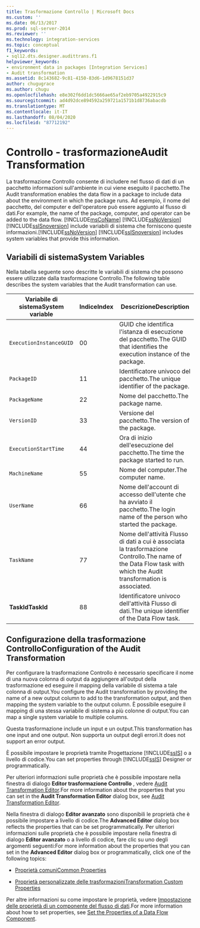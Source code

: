 ```yaml
---
title: Trasformazione Controllo | Microsoft Docs
ms.custom: ''
ms.date: 06/13/2017
ms.prod: sql-server-2014
ms.reviewer: ''
ms.technology: integration-services
ms.topic: conceptual
f1_keywords:
- sql12.dts.designer.audittrans.f1
helpviewer_keywords:
- environment data in packages [Integration Services]
- Audit transformation
ms.assetid: 8c143682-9c81-4150-83d6-1d9678151d37
author: chugugrace
ms.author: chugu
ms.openlocfilehash: e8e302f6dd1dc5666ae65af2eb9705a4922915c9
ms.sourcegitcommit: ad4d92dce894592a259721a1571b1d8736abacdb
ms.translationtype: MT
ms.contentlocale: it-IT
ms.lasthandoff: 08/04/2020
ms.locfileid: "87712192"
---
```

# <a name="audit-transformation"></a><span data-ttu-id="b6b88-102">Controllo - trasformazione</span><span class="sxs-lookup"><span data-stu-id="b6b88-102">Audit Transformation</span></span>
  <span data-ttu-id="b6b88-103">La trasformazione Controllo consente di includere nel flusso di dati di un pacchetto informazioni sull'ambiente in cui viene eseguito il pacchetto.</span><span class="sxs-lookup"><span data-stu-id="b6b88-103">The Audit transformation enables the data flow in a package to include data about the environment in which the package runs.</span></span> <span data-ttu-id="b6b88-104">Ad esempio, il nome del pacchetto, del computer e dell'operatore può essere aggiunto al flusso di dati.</span><span class="sxs-lookup"><span data-stu-id="b6b88-104">For example, the name of the package, computer, and operator can be added to the data flow.</span></span> [!INCLUDE[msCoName](../../../includes/msconame-md.md)] <span data-ttu-id="b6b88-105">[!INCLUDE[ssNoVersion](../../../includes/ssnoversion-md.md)] [!INCLUDE[ssISnoversion](../../../includes/ssisnoversion-md.md)] include variabili di sistema che forniscono queste informazioni.</span><span class="sxs-lookup"><span data-stu-id="b6b88-105">[!INCLUDE[ssNoVersion](../../../includes/ssnoversion-md.md)] [!INCLUDE[ssISnoversion](../../../includes/ssisnoversion-md.md)] includes system variables that provide this information.</span></span>  
  
## <a name="system-variables"></a><span data-ttu-id="b6b88-106">Variabili di sistema</span><span class="sxs-lookup"><span data-stu-id="b6b88-106">System Variables</span></span>  
 <span data-ttu-id="b6b88-107">Nella tabella seguente sono descritte le variabili di sistema che possono essere utilizzate dalla trasformazione Controllo.</span><span class="sxs-lookup"><span data-stu-id="b6b88-107">The following table describes the system variables that the Audit transformation can use.</span></span>  
  
|<span data-ttu-id="b6b88-108">Variabile di sistema</span><span class="sxs-lookup"><span data-stu-id="b6b88-108">System variable</span></span>|<span data-ttu-id="b6b88-109">Indice</span><span class="sxs-lookup"><span data-stu-id="b6b88-109">Index</span></span>|<span data-ttu-id="b6b88-110">Descrizione</span><span class="sxs-lookup"><span data-stu-id="b6b88-110">Description</span></span>|  
|---------------------|-----------|-----------------|  
|`ExecutionInstanceGUID`|<span data-ttu-id="b6b88-111">0</span><span class="sxs-lookup"><span data-stu-id="b6b88-111">0</span></span>|<span data-ttu-id="b6b88-112">GUID che identifica l'istanza di esecuzione del pacchetto.</span><span class="sxs-lookup"><span data-stu-id="b6b88-112">The GUID that identifies the execution instance of the package.</span></span>|  
|`PackageID`|<span data-ttu-id="b6b88-113">1</span><span class="sxs-lookup"><span data-stu-id="b6b88-113">1</span></span>|<span data-ttu-id="b6b88-114">Identificatore univoco del pacchetto.</span><span class="sxs-lookup"><span data-stu-id="b6b88-114">The unique identifier of the package.</span></span>|  
|`PackageName`|<span data-ttu-id="b6b88-115">2</span><span class="sxs-lookup"><span data-stu-id="b6b88-115">2</span></span>|<span data-ttu-id="b6b88-116">Nome del pacchetto.</span><span class="sxs-lookup"><span data-stu-id="b6b88-116">The package name.</span></span>|  
|`VersionID`|<span data-ttu-id="b6b88-117">3</span><span class="sxs-lookup"><span data-stu-id="b6b88-117">3</span></span>|<span data-ttu-id="b6b88-118">Versione del pacchetto.</span><span class="sxs-lookup"><span data-stu-id="b6b88-118">The version of the package.</span></span>|  
|`ExecutionStartTime`|<span data-ttu-id="b6b88-119">4</span><span class="sxs-lookup"><span data-stu-id="b6b88-119">4</span></span>|<span data-ttu-id="b6b88-120">Ora di inizio dell'esecuzione del pacchetto.</span><span class="sxs-lookup"><span data-stu-id="b6b88-120">The time the package started to run.</span></span>|  
|`MachineName`|<span data-ttu-id="b6b88-121">5</span><span class="sxs-lookup"><span data-stu-id="b6b88-121">5</span></span>|<span data-ttu-id="b6b88-122">Nome del computer.</span><span class="sxs-lookup"><span data-stu-id="b6b88-122">The computer name.</span></span>|  
|`UserName`|<span data-ttu-id="b6b88-123">6</span><span class="sxs-lookup"><span data-stu-id="b6b88-123">6</span></span>|<span data-ttu-id="b6b88-124">Nome dell'account di accesso dell'utente che ha avviato il pacchetto.</span><span class="sxs-lookup"><span data-stu-id="b6b88-124">The login name of the person who started the package.</span></span>|  
|`TaskName`|<span data-ttu-id="b6b88-125">7</span><span class="sxs-lookup"><span data-stu-id="b6b88-125">7</span></span>|<span data-ttu-id="b6b88-126">Nome dell'attività Flusso di dati a cui è associata la trasformazione Controllo.</span><span class="sxs-lookup"><span data-stu-id="b6b88-126">The name of the Data Flow task with which the Audit transformation is associated.</span></span>|  
|<span data-ttu-id="b6b88-127">**TaskId**</span><span class="sxs-lookup"><span data-stu-id="b6b88-127">**TaskId**</span></span>|<span data-ttu-id="b6b88-128">8</span><span class="sxs-lookup"><span data-stu-id="b6b88-128">8</span></span>|<span data-ttu-id="b6b88-129">Identificatore univoco dell'attività Flusso di dati.</span><span class="sxs-lookup"><span data-stu-id="b6b88-129">The unique identifier of the Data Flow task.</span></span>|  
  
## <a name="configuration-of-the-audit-transformation"></a><span data-ttu-id="b6b88-130">Configurazione della trasformazione Controllo</span><span class="sxs-lookup"><span data-stu-id="b6b88-130">Configuration of the Audit Transformation</span></span>  
 <span data-ttu-id="b6b88-131">Per configurare la trasformazione Controllo è necessario specificare il nome di una nuova colonna di output da aggiungere all'output della trasformazione ed eseguire il mapping della variabile di sistema a tale colonna di output.</span><span class="sxs-lookup"><span data-stu-id="b6b88-131">You configure the Audit transformation by providing the name of a new output column to add to the transformation output, and then mapping the system variable to the output column.</span></span> <span data-ttu-id="b6b88-132">È possibile eseguire il mapping di una stessa variabile di sistema a più colonne di output.</span><span class="sxs-lookup"><span data-stu-id="b6b88-132">You can map a single system variable to multiple columns.</span></span>  
  
 <span data-ttu-id="b6b88-133">Questa trasformazione include un input e un output.</span><span class="sxs-lookup"><span data-stu-id="b6b88-133">This transformation has one input and one output.</span></span> <span data-ttu-id="b6b88-134">Non supporta un output degli errori.</span><span class="sxs-lookup"><span data-stu-id="b6b88-134">It does not support an error output.</span></span>  
  
 <span data-ttu-id="b6b88-135">È possibile impostare le proprietà tramite Progettazione [!INCLUDE[ssIS](../../../includes/ssis-md.md)] o a livello di codice.</span><span class="sxs-lookup"><span data-stu-id="b6b88-135">You can set properties through [!INCLUDE[ssIS](../../../includes/ssis-md.md)] Designer or programmatically.</span></span>  
  
 <span data-ttu-id="b6b88-136">Per ulteriori informazioni sulle proprietà che è possibile impostare nella finestra di dialogo **Editor trasformazione Controllo** , vedere [Audit Transformation Editor](../../audit-transformation-editor.md).</span><span class="sxs-lookup"><span data-stu-id="b6b88-136">For more information about the properties that you can set in the **Audit Transformation Editor** dialog box, see [Audit Transformation Editor](../../audit-transformation-editor.md).</span></span>  
  
 <span data-ttu-id="b6b88-137">Nella finestra di dialogo **Editor avanzato** sono disponibili le proprietà che è possibile impostare a livello di codice.</span><span class="sxs-lookup"><span data-stu-id="b6b88-137">The **Advanced Editor** dialog box reflects the properties that can be set programmatically.</span></span> <span data-ttu-id="b6b88-138">Per ulteriori informazioni sulle proprietà che è possibile impostare nella finestra di dialogo **Editor avanzato** o a livello di codice, fare clic su uno degli argomenti seguenti:</span><span class="sxs-lookup"><span data-stu-id="b6b88-138">For more information about the properties that you can set in the **Advanced Editor** dialog box or programmatically, click one of the following topics:</span></span>  
  
-   [<span data-ttu-id="b6b88-139">Proprietà comuni</span><span class="sxs-lookup"><span data-stu-id="b6b88-139">Common Properties</span></span>](../../common-properties.md)  
  
-   [<span data-ttu-id="b6b88-140">Proprietà personalizzate delle trasformazioni</span><span class="sxs-lookup"><span data-stu-id="b6b88-140">Transformation Custom Properties</span></span>](transformation-custom-properties.md)  
  
 <span data-ttu-id="b6b88-141">Per altre informazioni su come impostare le proprietà, vedere [Impostazione delle proprietà di un componente del flusso di dati](../set-the-properties-of-a-data-flow-component.md).</span><span class="sxs-lookup"><span data-stu-id="b6b88-141">For more information about how to set properties, see [Set the Properties of a Data Flow Component](../set-the-properties-of-a-data-flow-component.md).</span></span>  
  
  

